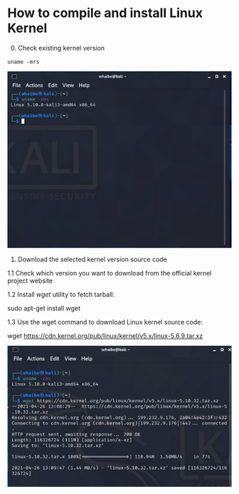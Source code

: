 # How to compile and install Linux Kernel

0. Check existing kernel version

```
uname -mrs
```
 
![Check Kernel Version before](images/version.jpeg)

1. Download the selected kernel version source code

1.1 Check which version you want to download from the official kernel project website

1.2 Install *wget* utility to fetch tarball:


sudo apt-get install wget


1.3 Use the wget command to download Linux kernel source code:


wget https://cdn.kernel.org/pub/linux/kernel/v5.x/linux-5.6.9.tar.xz


![Download version](images/wget.jpeg)

